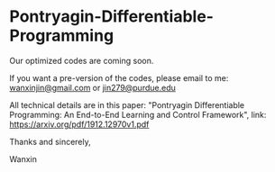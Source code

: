 # Pontryagin-Differentiable-Programming
Our optimized codes are coming soon. 

If you want a pre-version of the codes, please email to me: wanxinjin@gmail.com or jin279@purdue.edu

All technical details are in this paper: "Pontryagin Differentiable Programming: An End-to-End Learning and Control Framework", link: https://arxiv.org/pdf/1912.12970v1.pdf

Thanks and sincerely,

Wanxin
